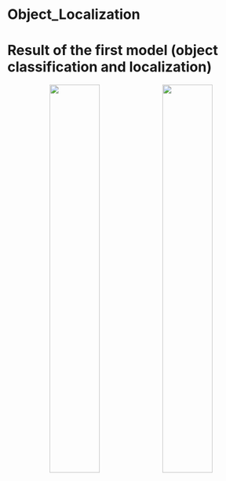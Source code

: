 # Object_Localization

# Result of the first model (object classification and localization)

<p align="center">
  <img src="https://github.com/JorgesNofulla/Object_Localization/assets/113198223/c3e20a0c-2d67-4a04-9ee4-8267c3fcd856" width="45%" />
  <img src="https://github.com/JorgesNofulla/Object_Localization/assets/113198223/e4060d53-bccc-4a56-b8eb-14b2c79a2e26" width="45%" />
</p>

